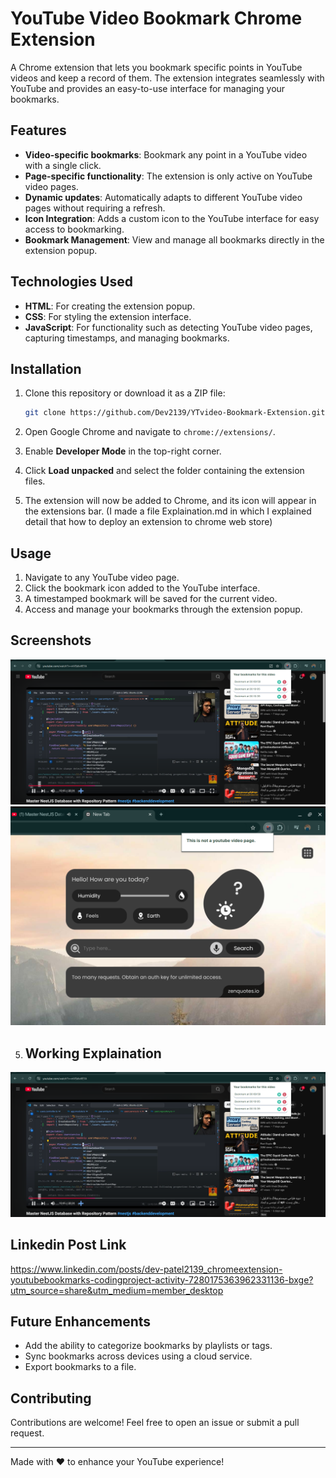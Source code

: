 # YouTube Video Bookmark Chrome Extension

A Chrome extension that lets you bookmark specific points in YouTube videos and keep a record of them. The extension integrates seamlessly with YouTube and provides an easy-to-use interface for managing your bookmarks.

## Features

- **Video-specific bookmarks**: Bookmark any point in a YouTube video with a single click.
- **Page-specific functionality**: The extension is only active on YouTube video pages.
- **Dynamic updates**: Automatically adapts to different YouTube video pages without requiring a refresh.
- **Icon Integration**: Adds a custom icon to the YouTube interface for easy access to bookmarking.
- **Bookmark Management**: View and manage all bookmarks directly in the extension popup.

## Technologies Used

- **HTML**: For creating the extension popup.
- **CSS**: For styling the extension interface.
- **JavaScript**: For functionality such as detecting YouTube video pages, capturing timestamps, and managing bookmarks.

## Installation

1. Clone this repository or download it as a ZIP file:
   ```bash
   git clone https://github.com/Dev2139/YTvideo-Bookmark-Extension.git
   ```

2. Open Google Chrome and navigate to `chrome://extensions/`.

3. Enable **Developer Mode** in the top-right corner.

4. Click **Load unpacked** and select the folder containing the extension files.

5. The extension will now be added to Chrome, and its icon will appear in the extensions bar.
  (I made a file Explaination.md in which I explained detail that how to deploy an extension to chrome web store)

## Usage

1. Navigate to any YouTube video page.
2. Click the bookmark icon added to the YouTube interface.
3. A timestamped bookmark will be saved for the current video.
4. Access and manage your bookmarks through the extension popup.

## Screenshots

![Screenshot of the extension interface](1.png)
![Screenshot of the extension interface](2.png)

5. ## Working Explaination

[![Watch the video](1.png)](Working(1).mp4)

## Linkedin Post Link
https://www.linkedin.com/posts/dev-patel2139_chromeextension-youtubebookmarks-codingproject-activity-7280175363962331136-bxge?utm_source=share&utm_medium=member_desktop

## Future Enhancements

- Add the ability to categorize bookmarks by playlists or tags.
- Sync bookmarks across devices using a cloud service.
- Export bookmarks to a file.

## Contributing

Contributions are welcome! Feel free to open an issue or submit a pull request.

---

Made with ❤️ to enhance your YouTube experience!
